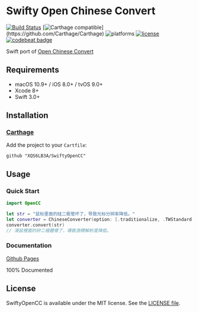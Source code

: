 # Swifty Open Chinese Convert

[![Build Status](https://travis-ci.org/XQS6LB3A/SwiftyOpenCC.svg?branch=master)](https://travis-ci.org/XQS6LB3A/SwiftyOpenCC)
[![Carthage compatible](https://img.shields.io/badge/Carthage-compatible-brightgreen.svg?)](https://github.com/Carthage/Carthage)
![platforms](https://img.shields.io/badge/platforms-macOS%20%7C%20iOS%20%7C%20tvOS-lightgrey.svg)
[![license](https://img.shields.io/badge/license-MIT-blue.svg)](LICENSE)
[![codebeat badge](https://codebeat.co/badges/556efead-e22c-4804-b557-5036aa5c0209)](https://codebeat.co/projects/github-com-xqs6lb3a-swiftyopencc-master)

Swift port of [Open Chinese Convert](https://github.com/BYVoid/OpenCC/tree/7fdaa43f1c548cc53ab9c7b59a697851060f4f46)

## Requirements

- macOS 10.9+ / iOS 8.0+ / tvOS 9.0+
- Xcode 8+
- Swift 3.0+

## Installation

### [Carthage](https://github.com/Carthage/Carthage)

Add the project to your `Cartfile`:

```
github "XQS6LB3A/SwiftyOpenCC"
```

## Usage

### Quick Start

```swift
import OpenCC

let str = "鼠标里面的硅二极管坏了，导致光标分辨率降低。"
let converter = ChineseConverter(option: [.traditionalize, .TWStandard, .TWIdiom])
converter.convert(str)
// 滑鼠裡面的矽二極體壞了，導致游標解析度降低。
```

### Documentation

[Github Pages](http://XQS6LB3A.github.io/SwiftyOpenCC)

100% Documented

## License

SwiftyOpenCC is available under the MIT license. See the [LICENSE file](LICENSE).
